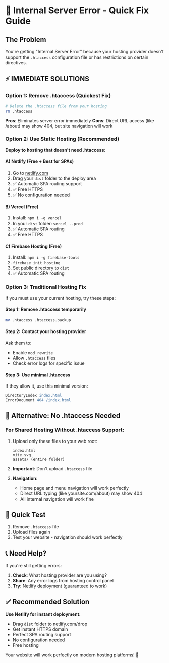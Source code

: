# 🚨 Internal Server Error - Quick Fix Guide

## The Problem
You're getting "Internal Server Error" because your hosting provider doesn't support the `.htaccess` configuration file or has restrictions on certain directives.

## ⚡ IMMEDIATE SOLUTIONS

### Option 1: Remove .htaccess (Quickest Fix)
```bash
# Delete the .htaccess file from your hosting
rm .htaccess
```
**Pros**: Eliminates server error immediately
**Cons**: Direct URL access (like /about) may show 404, but site navigation will work

### Option 2: Use Static Hosting (Recommended)
**Deploy to hosting that doesn't need .htaccess:**

#### A) Netlify (Free + Best for SPAs)
1. Go to [netlify.com](https://app.netlify.com/drop)
2. Drag your `dist` folder to the deploy area
3. ✅ Automatic SPA routing support
4. ✅ Free HTTPS
5. ✅ No configuration needed

#### B) Vercel (Free)
1. Install: `npm i -g vercel`
2. In your `dist` folder: `vercel --prod`
3. ✅ Automatic SPA routing
4. ✅ Free HTTPS

#### C) Firebase Hosting (Free)
1. Install: `npm i -g firebase-tools`
2. `firebase init hosting`
3. Set public directory to `dist`
4. ✅ Automatic SPA routing

### Option 3: Traditional Hosting Fix
If you must use your current hosting, try these steps:

#### Step 1: Remove .htaccess temporarily
```bash
mv .htaccess .htaccess.backup
```

#### Step 2: Contact your hosting provider
Ask them to:
- Enable `mod_rewrite`
- Allow `.htaccess` files
- Check error logs for specific issue

#### Step 3: Use minimal .htaccess
If they allow it, use this minimal version:
```apache
DirectoryIndex index.html
ErrorDocument 404 /index.html
```

## 🔧 Alternative: No .htaccess Needed

### For Shared Hosting Without .htaccess Support:
1. Upload only these files to your web root:
   ```
   index.html
   vite.svg
   assets/ (entire folder)
   ```

2. **Important**: Don't upload `.htaccess` file

3. **Navigation**: 
   - Home page and menu navigation will work perfectly
   - Direct URL typing (like yoursite.com/about) may show 404
   - All internal navigation will work fine

## 🎯 Quick Test
1. Remove `.htaccess` file
2. Upload files again
3. Test your website - navigation should work perfectly

## 📞 Need Help?
If you're still getting errors:
1. **Check**: What hosting provider are you using?
2. **Share**: Any error logs from hosting control panel
3. **Try**: Netlify deployment (guaranteed to work)

## ✅ Recommended Solution
**Use Netlify for instant deployment:**
- Drag `dist` folder to netlify.com/drop
- Get instant HTTPS domain
- Perfect SPA routing support
- No configuration needed
- Free hosting

Your website will work perfectly on modern hosting platforms! 🚀
